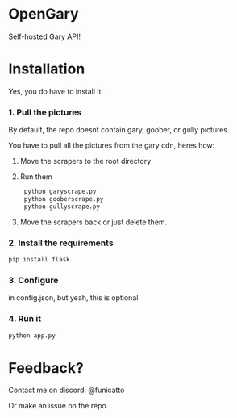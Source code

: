 # OpenGary

Self-hosted Gary API!

# Installation

Yes, you do have to install it.

### 1. Pull the pictures

By default, the repo doesnt contain gary, goober, or gully pictures.

You have to pull all the pictures from the gary cdn, heres how:

1. Move the scrapers to the root directory

2. Run them

   ```bash
    python garyscrape.py
    python gooberscrape.py
    python gullyscrape.py
   ```

3. Move the scrapers back or just delete them.

### 2. Install the requirements

```bash
pip install flask
```

### 3. Configure

in config.json, but yeah, this is optional

### 4. Run it

```bash
python app.py
```

# Feedback?

Contact me on discord: @funicatto

Or make an issue on the repo.
